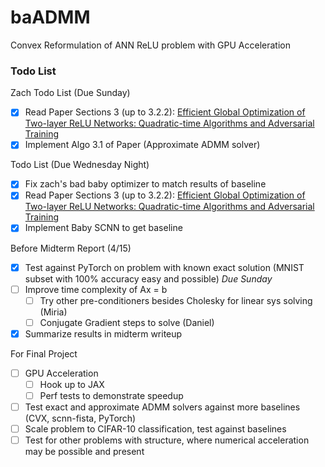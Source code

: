 # baADMM
Convex Reformulation of ANN ReLU problem with GPU Acceleration 

### Todo List

Zach Todo List (Due Sunday)
- [x] Read Paper Sections 3 (up to 3.2.2): [Efficient Global Optimization of Two-layer ReLU Networks: Quadratic-time
Algorithms and Adversarial Training](https://arxiv.org/pdf/2201.01965.pdf)
- [x] Implement Algo 3.1 of Paper (Approximate ADMM solver)

Todo List (Due Wednesday Night)
- [x] Fix zach's bad baby optimizer to match results of baseline
- [x] Read Paper Sections 3 (up to 3.2.2): [Efficient Global Optimization of Two-layer ReLU Networks: Quadratic-time
Algorithms and Adversarial Training](https://arxiv.org/pdf/2201.01965.pdf)
- [x] Implement Baby SCNN to get baseline

Before Midterm Report (4/15)
- [x] Test against PyTorch on problem with known exact solution (MNIST subset with 100% accuracy easy and possible) *Due Sunday*
- [ ] Improve time complexity of Ax = b
    - [ ] Try other pre-conditioners besides Cholesky for linear sys solving (Miria)
    - [ ] Conjugate Gradient steps to solve (Daniel) 
- [x] Summarize results in midterm writeup 

For Final Project 
- [ ] GPU Acceleration
    - [ ] Hook up to JAX
    - [ ] Perf tests to demonstrate speedup 
- [ ] Test exact and approximate ADMM solvers against more baselines (CVX, scnn-fista, PyTorch)
- [ ] Scale problem to CIFAR-10 classification, test against baselines
- [ ] Test for other problems with structure, where numerical acceleration may be possible and present 
